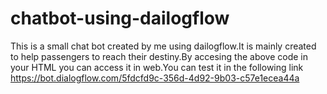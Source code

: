 # chatbot-using-dailogflow

This is a small chat bot created by me using dailogflow.It is mainly created to help passengers to reach their destiny.By accesing the above code in your HTML you can access it in web.You can test it in the following link
https://bot.dialogflow.com/5fdcfd9c-356d-4d92-9b03-c57e1ecea44a 
